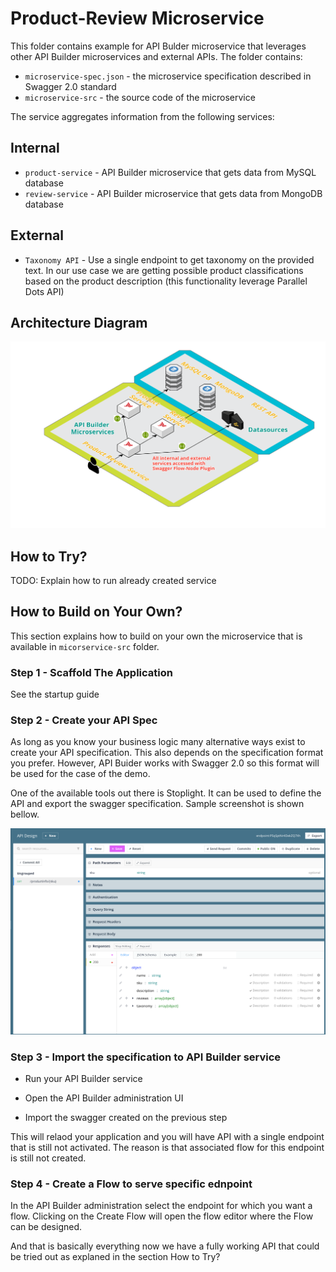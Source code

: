 # Product-Review Microservice

This folder contains example for API Bulder microservice that leverages other API Builder microservices and external APIs. The folder contains:

* `microservice-spec.json` - the microservice specification described in Swagger 2.0 standard
* `microservice-src` - the source code of the microservice

The service aggregates information from the following services:

## Internal 
* `product-service` - API Builder microservice that gets data from MySQL database
* `review-service` - API Builder microservice that gets data from MongoDB database

## External
* `Taxonomy API` - Use a single endpoint to get taxonomy on the provided text. In our use case we are getting possible product classifications based on the product description (this functionality leverage Parallel Dots API)

## Architecture Diagram

![Stoplight](./images/architecture.png)

## How to Try?

TODO: Explain how to run already created service

## How to Build on Your Own?

This section explains how to build on your own the microservice that is available in `micorservice-src` folder.

### Step 1 - Scaffold The Application

See the startup guide

### Step 2 - Create your API Spec

As long as you know your business logic many alternative ways exist to create your API specification. This also depends on the specification format you prefer. However, API Buider works with Swagger 2.0 so this format will be used for the case of the demo.

One of the available tools out there is Stoplight. It can be used to define the API and export the swagger specification. Sample screenshot is shown bellow.

![Stoplight](./images/stoplight.png)

### Step 3 - Import the specification to API Builder service

* Run your API Builder service

* Open the API Builder administration UI

* Import the swagger created on the previous step

This will relaod your application and you will have API with a single endpoint that is still not activated. The reason is that associated flow for this endpoint is still not created.

### Step 4 - Create a Flow to serve specific ednpoint

In the API Builder administration select the endpoint for which you want a flow. Clicking on the Create Flow will open the flow editor where the Flow can be designed.

And that is basically everything now we have a fully working API that could be tried out as explaned in the section How to Try?
